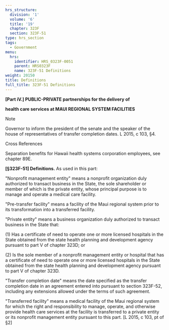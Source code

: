 ```yaml
---
hrs_structure:
  division: '1'
  volume: '6'
  title: '19'
  chapter: 323F
  section: 323F-51
type: hrs_section
tags:
  - Government
menu:
  hrs:
    identifier: HRS_0323F-0051
    parent: HRS0323F
    name: 323F-51 Definitions
weight: 20150
title: Definitions
full_title: 323F-51 Definitions
---
```

**[Part iV.] PUBLIC-PRIVATE partnerships for the delivery of**

**health care services at MAUI REGIONAL SYSTEM FACILITIES**

Note

Governor to inform the president of the senate and the speaker of the house of representatives of transfer completion dates. L 2015, c 103, §4.

Cross References

Separation benefits for Hawaii health systems corporation employees, see chapter 89E.

**[§323F-51] Definitions.** As used in this part:

"Nonprofit management entity" means a nonprofit organization duly authorized to transact business in the State, the sole shareholder or member of which is the private entity, whose principal purpose is to manage and operate a medical care facility.

"Pre-transfer facility" means a facility of the Maui regional system prior to its transformation into a transferred facility.

"Private entity" means a business organization duly authorized to transact business in the State that:

(1) Has a certificate of need to operate one or more licensed hospitals in the State obtained from the state health planning and development agency pursuant to part V of chapter 323D; or

(2) Is the sole member of a nonprofit management entity or hospital that has a certificate of need to operate one or more licensed hospitals in the State obtained from the state health planning and development agency pursuant to part V of chapter 323D.

"Transfer completion date" means the date specified as the transfer completion date in an agreement entered into pursuant to section 323F-52, including any extensions allowed under the terms of such agreement.

"Transferred facility" means a medical facility of the Maui regional system for which the right and responsibility to manage, operate, and otherwise provide health care services at the facility is transferred to a private entity or its nonprofit management entity pursuant to this part. [L 2015, c 103, pt of §2]